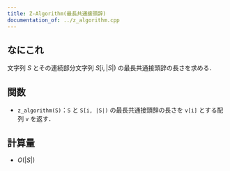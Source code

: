 ```yaml
---
title: Z-Algorithm(最長共通接頭辞)
documentation_of: ../z_algorithm.cpp
---
```


## なにこれ
文字列 $S$ とその連続部分文字列 $S[i, |S|)$ の最長共通接頭辞の長さを求める．

## 関数
- `z_algorithm(S)`：`S` と `S[i, |S|)` の最長共通接頭辞の長さを `v[i]` とする配列 `v` を返す．

## 計算量
- $O(|S|)$

